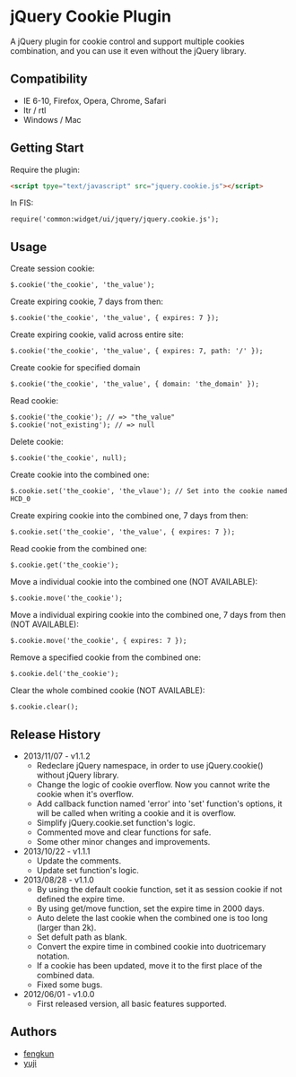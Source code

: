 # jQuery Cookie Plugin

A jQuery plugin for cookie control and support multiple cookies combination, and you can use it even without the jQuery library.

## Compatibility

- IE 6-10, Firefox, Opera, Chrome, Safari
- ltr / rtl
- Windows / Mac

## Getting Start

Require the plugin:

```html
<script tpye="text/javascript" src="jquery.cookie.js"></script>
```

In FIS:

```
require('common:widget/ui/jquery/jquery.cookie.js');
```

## Usage

Create session cookie:

```
$.cookie('the_cookie', 'the_value');
```

Create expiring cookie, 7 days from then:

```
$.cookie('the_cookie', 'the_value', { expires: 7 });
```

Create expiring cookie, valid across entire site:

```
$.cookie('the_cookie', 'the_value', { expires: 7, path: '/' });
```

Create cookie for specified domain

```
$.cookie('the_cookie', 'the_value', { domain: 'the_domain' });
```

Read cookie:

```
$.cookie('the_cookie'); // => "the_value"
$.cookie('not_existing'); // => null
```

Delete cookie:

```
$.cookie('the_cookie', null);
```

Create cookie into the combined one:

```
$.cookie.set('the_cookie', 'the_vlaue'); // Set into the cookie named HCD_0
```

Create expiring cookie into the combined one, 7 days from then:

```
$.cookie.set('the_cookie', 'the_value', { expires: 7 });
```

Read cookie from the combined one:

```
$.cookie.get('the_cookie');
```

Move a individual cookie into the combined one (NOT AVAILABLE):

```
$.cookie.move('the_cookie');
```

Move a individual expiring cookie into the combined one, 7 days from then (NOT AVAILABLE):

```
$.cookie.move('the_cookie', { expires: 7 });
```

Remove a specified cookie from the combined one:

```
$.cookie.del('the_cookie');
```

Clear the whole combined cookie (NOT AVAILABLE):

```
$.cookie.clear();
```

## Release History

* 2013/11/07 - v1.1.2
    - Redeclare jQuery namespace, in order to use jQuery.cookie() without jQuery library.
    - Change the logic of cookie overflow. Now you cannot write the cookie when it's overflow.
    - Add callback function named 'error' into 'set' function's options, it will be called when writing a cookie and it is overflow.
    - Simplify jQuery.cookie.set function's logic.
    - Commented move and clear functions for safe.
    - Some other minor changes and improvements.
* 2013/10/22 - v1.1.1
    - Update the comments.
    - Update set function's logic.
* 2013/08/28 - v1.1.0
    - By using the default cookie function, set it as session cookie if not defined the expire time.
    - By using get/move function, set the expire time in 2000 days.
    - Auto delete the last cookie when the combined one is too long (larger than 2k).
    - Set defult path as blank.
    - Convert the expire time in combined cookie into duotricemary notation.
    - If a cookie has been updated, move it to the first place of the combined data.
    - Fixed some bugs.
* 2012/06/01 - v1.0.0
    - First released version, all basic features supported.

## Authors

* [fengkun](http://gitlab.pro/u/fengkun)
* [yuji](http://gitlab.pro/u/yuji)
